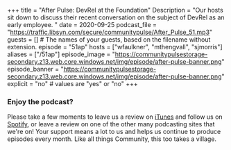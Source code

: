+++
title = "After Pulse: DevRel at the Foundation"
Description = "Our hosts sit down to discuss their recent conversation on the subject of DevRel as an early employee. "
date = 2020-09-25
podcast_file = "https://traffic.libsyn.com/secure/communitypulse/After_Pulse_51.mp3"
guests = [] # The names of your guests, based on the filename without extension.
episode = "51ap"
hosts = ["wfaulkner", "mthengvall", "sjmorris"]
aliases = ["/51ap"]
episode_image = "https://communitypulsestorage-secondary.z13.web.core.windows.net/img/episode/after-pulse-banner.png"
episode_banner = "https://communitypulsestorage-secondary.z13.web.core.windows.net/img/episode/after-pulse-banner.png"
explicit = "no" # values are "yes" or "no"
+++

### Enjoy the podcast?

Please take a few moments to leave us a review on [iTunes](https://itunes.apple.com/us/podcast/community-pulse/id1218368182?mt=2) and follow us on [Spotify](https://open.spotify.com/show/3I7g5WfMSgpWu38zZMjet?si=565TMb81SaWwrJYbAIeOxQ), or leave a review on one of the other many podcasting sites that we're on! Your support means a lot to us and helps us continue to produce episodes every month. Like all things Community, this too takes a village.
